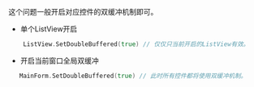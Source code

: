 这个问题一般开启对应控件的双缓冲机制即可。

* 单个ListView开启
```go
    ListView.SetDoubleBuffered(true) // 仅仅只当前开启的ListView有效。
```

* 开启当前窗口全局双缓冲  
```go
   MainForm.SetDoubleBuffered(true) // 此时所有控件都将使用双缓冲机制。
```